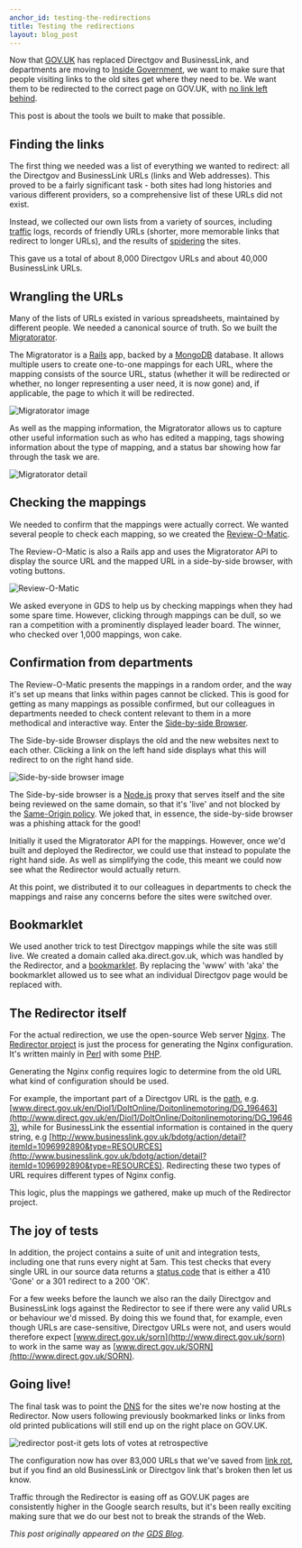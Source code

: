 ```yaml
---
anchor_id: testing-the-redirections
title: Testing the redirections
layout: blog_post
---
```


Now that [GOV.UK](https://www.gov.uk/) has replaced Directgov and BusinessLink, and departments are
moving to [Inside
Government](http://digital.cabinetoffice.gov.uk/2012/11/15/a-quick-tour-of-inside-government/), we want to make sure that people visiting links to
the old sites get where they need to be. We want them to be redirected to the
correct page on GOV.UK, with [no link left
behind](https://gds.blog.gov.uk/2012/10/11/no-link-left-behind/).

This post is about the tools we built to make that possible.

## Finding the links

The first thing we needed was a list of everything we wanted to redirect: all
the Directgov and BusinessLink URLs (links and Web addresses). This proved to be
a fairly significant task - both sites had long histories and various different
providers, so a comprehensive list of these URLs did not exist.

Instead, we collected our own lists from a variety of sources, including
[traffic](http://en.wikipedia.org/wiki/Web_traffic)
logs, records of friendly URLs (shorter, more memorable links that redirect to
longer URLs), and the results of
[spidering](http://en.wikipedia.org/wiki/Web_crawler) the sites.

This gave us a total of about 8,000 Directgov URLs and about 40,000 BusinessLink
URLs.

## Wrangling the URLs

Many of the lists of URLs existed in various spreadsheets, maintained by
different people. We needed a canonical source of truth. So we built the
[Migratorator](https://github.com/alphagov/migratorator).

The Migratorator is a [Rails](http://rubyonrails.org/) app, backed by a
[MongoDB](http://www.mongodb.org/) database. It allows
multiple users to create one-to-one mappings for each URL, where the mapping
consists of the source URL, status (whether it will be redirected or whether, no
longer representing a user need, it is now gone) and, if applicable, the page to
which it will be redirected.

![Migratorator image](/img/migratorator_mapping.png)


As well as the mapping information, the Migratorator allows us to capture other
useful information such as who has edited a mapping, tags showing information
about the type of mapping, and a status bar showing how far through the task we
are.

![Migratorator detail](/img/migratorator_filter.png)

## Checking the mappings

We needed to confirm that the mappings were actually correct. We wanted several
people to check each mapping, so we created the
[Review-O-Matic](https://github.com/alphagov/review-o-matic).

The Review-O-Matic is also a Rails app and uses the Migratorator API to display
the source URL and the mapped URL in a side-by-side browser, with voting
buttons.

![Review-O-Matic](/img/review-o-matic.png)

We asked everyone in GDS to help us by checking mappings when they had some
spare time. However, clicking through mappings can be dull, so we ran a
competition with a prominently displayed leader board. The winner, who checked
over 1,000 mappings, won cake.

## Confirmation from departments

The Review-O-Matic presents the mappings in a random order, and the way it's set
up means that links within pages cannot be clicked. This is good for getting as
many mappings as possible confirmed, but our colleagues in departments needed to
check content relevant to them in a more methodical and interactive way. Enter
the [Side-by-side Browser](https://github.com/alphagov/review-o-matic-explore).

The Side-by-side Browser displays the old and the new websites next to each
other. Clicking a link on the left hand side displays what this will redirect to
on the right hand side.

![Side-by-side browser image](/img/sidebyside.png)

The Side-by-side browser is a [Node.js](http://nodejs.org/) proxy that serves itself and the site
being reviewed on the same domain, so that it's 'live' and not blocked by the
[Same-Origin policy](http://www.w3.org/Security/wiki/Same_Origin_Policy). We joked that, in essence, the side-by-side browser was a
phishing attack for the good!

Initially it used the Migratorator API for the mappings. However, once we'd
built and deployed the Redirector, we could use that instead to populate the
right hand side. As well as simplifying the code, this meant we could now see
what the Redirector would actually return.

At this point, we distributed it to our colleagues in departments to check the
mappings and raise any concerns before the sites were switched over.

## Bookmarklet

We used another trick to test Directgov mappings while the site was still live.
We created a domain called aka.direct.gov.uk, which was handled by the
Redirector, and a [bookmarklet](http://whatfettle.com/2012/09/aka.html). By replacing the 'www' with 'aka' the bookmarklet
allowed us to see what an individual Directgov page would be replaced with.

## The Redirector itself

For the actual redirection, we use the open-source Web server
[Nginx](http://wiki.nginx.org/Main). The
[Redirector project](https://github.com/alphagov/redirector/) is just the process for generating the Nginx configuration.
It's written mainly in [Perl](http://www.perl.org/) with some
[PHP](http://php.net/).

Generating the Nginx config requires logic to determine from the old URL what
kind of configuration should be used.

For example, the important part of a Directgov URL is the
[path](http://en.wikipedia.org/wiki/URI_scheme#Generic_syntax), e.g.
[www.direct.gov.uk/en/Diol1/DoItOnline/Doitonlinemotoring/DG_196463](http://www.direct.gov.uk/en/Diol1/DoItOnline/Doitonlinemotoring/DG_196463), while for
BusinessLink the essential information is contained in the query string, e.g
[http://www.businesslink.gov.uk/bdotg/action/detail?itemId=1096992890&type=RESOURCES](http://www.businesslink.gov.uk/bdotg/action/detail?itemId=1096992890&type=RESOURCES).
Redirecting these two types of URL requires different types of Nginx config.

This logic, plus the mappings we gathered, make up much of the Redirector
project.

## The joy of tests

In addition, the project contains a suite of unit and integration tests,
including one that runs every night at 5am. This test checks that every single
URL in our source data returns a [status
code](http://en.wikipedia.org/wiki/List_of_HTTP_status_codes) that is either a 410 'Gone' or a
301 redirect to a 200 'OK'.

For a few weeks before the launch we also ran the daily Directgov and
BusinessLink logs against the Redirector to see if there were any valid URLs or
behaviour we'd missed. By doing this we found that, for example, even though
URLs are case-sensitive, Directgov URLs were not, and users would therefore
expect [www.direct.gov.uk/sorn](http://www.direct.gov.uk/sorn) to work in the
same way as [www.direct.gov.uk/SORN](http://www.direct.gov.uk/SORN).

## Going live!

The final task was to point the
[DNS](http://en.wikipedia.org/wiki/Domain_Name_System) for the sites we're now hosting at the
Redirector. Now users following previously bookmarked links or links from old
printed publications will still end up on the right place on GOV.UK.

![redirector post-it gets lots of votes at retrospective](/img/redirects.jpeg)

The configuration now has over 83,000 URLs that we've saved from [link
rot](http://en.wikipedia.org/wiki/Link_rot), but
if you find an old BusinessLink or Directgov link that's broken then let us
know.

Traffic through the Redirector is easing off as GOV.UK pages are consistently
higher in the Google search results, but it's been really exciting making sure
that we do our best not to break the strands of the Web.

*This post originally appeared on the [GDS Blog](https://gds.blog.gov.uk/2012/12/10/testing-the-redirections/).*
